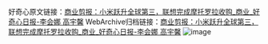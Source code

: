 好奇心原文链接：[商业剪报：小米跃升全球第三，联想完成摩托罗拉收购_商业_好奇心日报-李会娜 高宇馨](https://www.qdaily.com/articles/3199.html)
WebArchive归档链接：[商业剪报：小米跃升全球第三，联想完成摩托罗拉收购_商业_好奇心日报-李会娜 高宇馨](http://web.archive.org/web/20160701063807/http://www.qdaily.com:80/articles/3199.html)
![image](http://ww3.sinaimg.cn/large/007d5XDply1g3v6s1fwq0j30u04ibnpd)